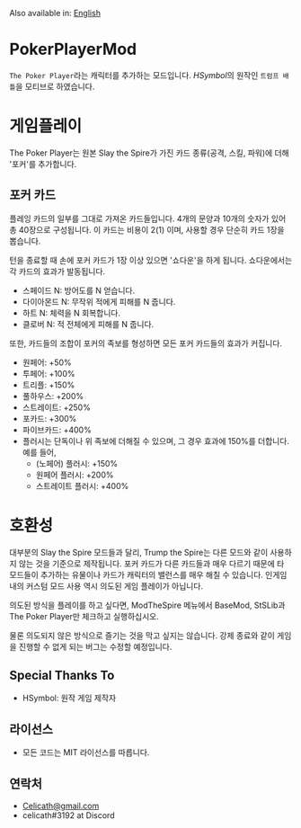 Also available in: [English](README.md)

# PokerPlayerMod

`The Poker Player`라는 캐릭터를 추가하는 모드입니다. *HSymbol*의 원작인 `트럼프 배틀`을 모티브로 하였습니다.

# 게임플레이

The Poker Player는 원본 Slay the Spire가 가진 카드 종류(공격, 스킬, 파워)에 더해 '포커'를 추가합니다.

## 포커 카드
플레잉 카드의 일부를 그대로 가져온 카드들입니다. 4개의 문양과 10개의 숫자가 있어 총 40장으로 구성됩니다. 이 카드는 비용이 2(1) 이며, 사용할 경우 단순히 카드 1장을 뽑습니다.

턴을 종료할 때 손에 포커 카드가 1장 이상 있으면 '쇼다운'을 하게 됩니다. 쇼다운에서는 각 카드의 효과가 발동됩니다.
- 스페이드 N: 방어도를 N 얻습니다.
- 다이아몬드 N: 무작위 적에게 피해를 N 줍니다.
- 하트 N: 체력을 N 회복합니다.
- 클로버 N: 적 전체에게 피해를 N 줍니다.

또한, 카드들의 조합이 포커의 족보를 형성하면 모든 포커 카드들의 효과가 커집니다.
- 원페어: +50%
- 투페어: +100%
- 트리플: +150%
- 풀하우스: +200%
- 스트레이트: +250%
- 포카드: +300%
- 파이브카드: +400%
- 플러시는 단독이나 위 족보에 더해질 수 있으며, 그 경우 효과에 150%를 더합니다. 예를 들어,
  - (노페어) 플러시: +150%
  - 원페어 플러시: +200%
  - 스트레이트 플러시: +400%

# 호환성

대부분의 Slay the Spire 모드들과 달리, Trump the Spire는 다른 모드와 같이 사용하지 않는 것을 기준으로 제작됩니다. 포커 카드가 다른 카드들과 매우 다르기 때문에 타 모드들이 추가하는 유물이나 카드가 캐릭터의 밸런스를 매우 해칠 수 있습니다. 인게임 내의 커스텀 모드 사용 역시 의도된 게임 플레이가 아닙니다.

의도된 방식을 플레이를 하고 싶다면, ModTheSpire 메뉴에서 BaseMod, StSLib과 The Poker Player만 체크하고 실행하십시오.

물론 의도되지 않은 방식으로 즐기는 것을 막고 싶지는 않습니다. 강제 종료와 같이 게임을 진행할 수 없게 되는 버그는 수정할 예정입니다.

## Special Thanks To
- HSymbol: 원작 게임 제작자

## 라이선스
- 모든 코드는 MIT 라이선스를 따릅니다.

## 연락처
- Celicath@gmail.com
- celicath#3192 at Discord

